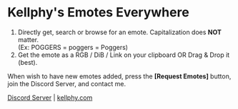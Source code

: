 # Kellphy's Emotes Everywhere
1. Directly get, search or browse for an emote. Capitalization does **NOT** matter.\
(Ex: POGGERS = poggers = Poggers)
2. Get the emote as a RGB / DiB / Link on your clipboard OR Drag & Drop it (best).

When wish to have new emotes added, press the **[Request Emotes]** button, join the Discord Server, and contact me.

[Discord Server](https://discord.gg/ycYmMmP/) | [kellphy.com](https://kellphy.com/)